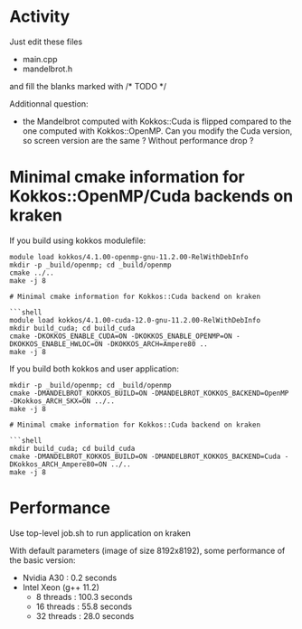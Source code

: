 # Activity

Just edit these files
- main.cpp
- mandelbrot.h

and fill the blanks marked with /* TODO */

Additionnal question:
- the Mandelbrot computed with Kokkos::Cuda is flipped compared to the one computed with Kokkos::OpenMP. Can you modify the Cuda version, so screen version are the same ? Without performance drop ?

# Minimal cmake information for Kokkos::OpenMP/Cuda backends on kraken

If you build using kokkos modulefile:
```shell
module load kokkos/4.1.00-openmp-gnu-11.2.00-RelWithDebInfo
mkdir -p _build/openmp; cd _build/openmp
cmake ../..
make -j 8

# Minimal cmake information for Kokkos::Cuda backend on kraken

```shell
module load kokkos/4.1.00-cuda-12.0-gnu-11.2.00-RelWithDebInfo
mkdir build_cuda; cd build_cuda
cmake -DKOKKOS_ENABLE_CUDA=ON -DKOKKOS_ENABLE_OPENMP=ON -DKOKKOS_ENABLE_HWLOC=ON -DKOKKOS_ARCH=Ampere80 ..
make -j 8
```

If you build both kokkos and user application:
```shell
mkdir -p _build/openmp; cd _build/openmp
cmake -DMANDELBROT_KOKKOS_BUILD=ON -DMANDELBROT_KOKKOS_BACKEND=OpenMP -DKokkos_ARCH_SKX=ON ../..
make -j 8

# Minimal cmake information for Kokkos::Cuda backend on kraken

```shell
mkdir build_cuda; cd build_cuda
cmake -DMANDELBROT_KOKKOS_BUILD=ON -DMANDELBROT_KOKKOS_BACKEND=Cuda -DKokkos_ARCH_Ampere80=ON ../..
make -j 8
```

# Performance

Use top-level job.sh to run application on kraken

With default parameters (image of size 8192x8192), some performance of the basic version:
 - Nvidia A30 : 0.2 seconds
 - Intel Xeon (g++ 11.2)
   -  8  threads : 100.3 seconds
   - 16  threads : 55.8 seconds
   - 32  threads : 28.0 seconds

